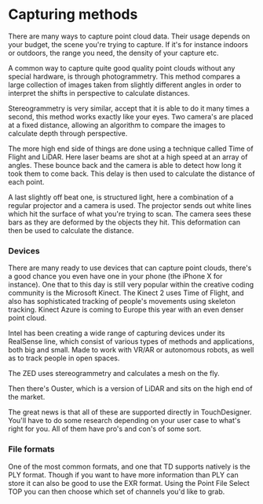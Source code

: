 # Capturing methods

There are many ways to capture point cloud data. Their usage depends on your budget, the scene you're trying to capture. If it's for instance indoors or outdoors, the range you need, the density of your capture etc.

A common way to capture quite good quality point clouds without any special hardware, is through photogrammetry. This method compares a large collection of images taken from slightly different angles in order to interpret the shifts in perspective to calculate distances.

Stereogrammetry is very similar, accept that it is able to do it many times a second, this method works exactly like your eyes. Two camera's are placed at a fixed distance, allowing an algorithm to compare the images to calculate depth through perspective.

The more high end side of things are done using a technique called Time of Flight and LiDAR. Here laser beams are shot at a high speed at an array of angles. These bounce back and the camera is able to detect how long it took them to come back. This delay is then used to calculate the distance of each point.

A last slightly off beat one, is structured light, here a combination of a regular projector and a camera is used. The projector sends out white lines which hit the surface of what you're trying to scan. The camera sees these bars as they are deformed by the objects they hit. This deformation can then be used to calculate the distance.

### Devices

There are many ready to use devices that can capture point clouds, there's a good chance you even have one in your phone \(the iPhone X for instance\). One that to this day is still very popular within the creative coding community is the Microsoft Kinect. The Kinect 2 uses Time of Flight, and also has sophisticated tracking of people's movements using skeleton tracking. Kinect Azure is coming to Europe this year with an even denser point cloud.

Intel has been creating a wide range of capturing devices under its RealSense line, which consist of various types of methods and applications, both big and small. Made to work with VR/AR or autonomous robots, as well as to track people in open spaces.

The ZED uses stereogrammetry and calculates a mesh on the fly.

Then there's Ouster, which is a version of LiDAR and sits on the high end of the market.

The great news is that all of these are supported directly in TouchDesigner. You'll have to do some research depending on your user case to what's right for you. All of them have pro's and con's of some sort.

### File formats

One of the most common formats, and one that TD supports natively is the PLY format. Though if you want to have more information than PLY can store it can also be good to use the EXR format. Using the Point File Select TOP you can then choose which set of channels you'd like to grab.

